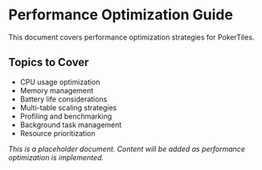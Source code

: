 # Performance Optimization Guide

This document covers performance optimization strategies for PokerTiles.

## Topics to Cover

- CPU usage optimization
- Memory management
- Battery life considerations
- Multi-table scaling strategies
- Profiling and benchmarking
- Background task management
- Resource prioritization

*This is a placeholder document. Content will be added as performance optimization is implemented.*